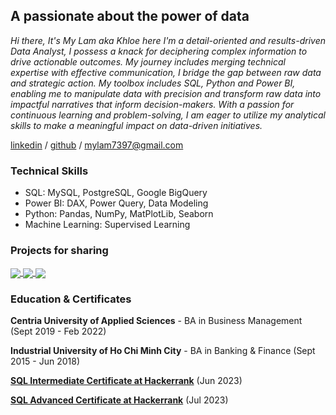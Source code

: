 ## A passionate about the power of data
*Hi there, It's My Lam aka Khloe here
I'm a detail-oriented and results-driven Data Analyst, I possess a knack for deciphering complex information to drive actionable outcomes. My journey includes merging technical expertise with effective communication, I bridge the gap between raw data and strategic action. My toolbox includes SQL, Python and Power BI, enabling me to manipulate data with precision and transform raw data into impactful narratives that inform decision-makers. With a passion for continuous learning and problem-solving, I am eager to utilize my analytical skills to make a meaningful impact on data-driven initiatives.*

[linkedin](https://www.linkedin.com/in/mylam7/) / [github](https://github.com/mylam7) / mylam7397@gmail.com

### **Technical Skills**
- SQL: MySQL, PostgreSQL, Google BigQuery
- Power BI: DAX, Power Query, Data Modeling
- Python: Pandas, NumPy, MatPlotLib, Seaborn
- Machine Learning: Supervised Learning
 
### **Projects for sharing**

<a href="https://github.com/mylam7/PBI">
  <!-- Change the `github-readme-stats.anuraghazra1.vercel.app` to `github-readme-stats.vercel.app`  -->
  <img align="center" src="https://github-readme-stats.vercel.app/api/pin/?username=mylam7&repo=SQL-PBI&theme=shadow_blue" />
</a>  
<a href="https://github.com/mylam7/Explore-Ecommerce-Dataset">
  <!-- Change the `github-readme-stats.anuraghazra1.vercel.app` to `github-readme-stats.vercel.app`  -->
  <img align="center" src="https://github-readme-stats.vercel.app/api/pin/?username=mylam7&repo=Explore-Ecommerce-Dataset&theme=shadow_blue" />
</a>  
<a href="https://github.com/pth11/ML_4G_service_prediction">
  <!-- Change the `github-readme-stats.anuraghazra1.vercel.app` to `github-readme-stats.vercel.app`  -->
  <img align="center" src="https://github-readme-stats.vercel.app/api/pin/?username=pth11&repo=ML_4G_service_prediction&theme=shadow_blue" />
</a>  

### **Education & Certificates**
**Centria University of  Applied Sciences** - BA in Business Management	 (Sept 2019 - Feb 2022)

**Industrial University of Ho Chi Minh City** - BA in Banking & Finance (Sept 2015 - Jun 2018)

[**SQL Intermediate Certificate at Hackerrank**](https://www.hackerrank.com/certificates/17b0cfed2ea2) (Jun 2023)

[**SQL Advanced Certificate at Hackerrank**](https://www.hackerrank.com/certificates/2f2af6f89d1c) (Jul 2023)

